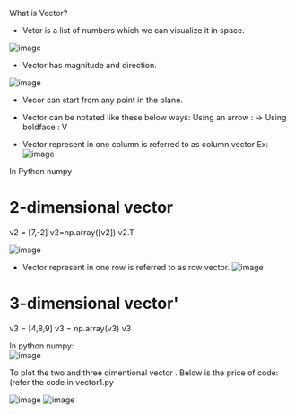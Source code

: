 What is Vector? 

* Vetor is a list of numbers which we can visualize it in space.

![image](https://user-images.githubusercontent.com/42385240/192158684-2ee676b8-4b24-4fe8-ae30-9e66719b80df.png)

* Vector has magnitude and direction.

![image](https://user-images.githubusercontent.com/42385240/192158323-c6158aa9-5087-4a1e-aa18-a766c28f18f8.png)

* Vecor can start from any point in the plane. 
* Vector can be notated like these below ways: 
        Using an arrow : -> 
        Using boldface : V
        
 * Vector represent in one column is referred to as column vector 
 Ex: ![image](https://user-images.githubusercontent.com/42385240/192159595-e91d747f-0078-4d22-9100-02a4f914c635.png)
 
 In Python numpy
# 2-dimensional vector
v2 = [7,-2]
v2=np.array([v2])
v2.T

![image](https://user-images.githubusercontent.com/42385240/192160534-f7f61114-68e3-41ff-b6ef-69c36b9abf83.png)

* Vector represent in one row is referred to as row vector. 
![image](https://user-images.githubusercontent.com/42385240/192159628-efc686ba-60d3-46fe-95f6-75845551fdc8.png)

# 3-dimensional vector'
v3 = [4,8,9]
v3 = np.array(v3)
v3

In python numpy:  
![image](https://user-images.githubusercontent.com/42385240/192160666-3305f7a4-36a6-42ad-a583-5e3a9337dbe3.png)

To plot the two and three dimentional vector . Below is the price of code: (refer the code in vector1.py


![image](https://user-images.githubusercontent.com/42385240/192196823-562d4019-a090-4756-ae60-3c124a49f564.png)
![image](https://user-images.githubusercontent.com/42385240/192197146-d31a752c-8b54-40eb-aff9-e0410f25af71.png)


        




